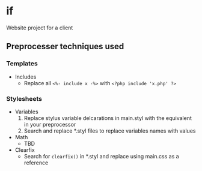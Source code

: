 # if
Website project for a client

## Preprocesser techniques used

### Templates

* Includes
  * Replace all `<%- include x -%>` with `<?php include 'x.php' ?>`

### Stylesheets

* Variables
  1. Replace stylus variable delcarations in main.styl with the equivalent in your preprocessor
  2. Search and replace *.styl files to replace variables names with values
* Math
  * TBD
* Clearfix
  * Search for `clearfix()` in *.styl and replace using main.css as a reference